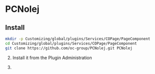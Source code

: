 # PCNolej


## Install

```bash
mkdir -p Customizing/global/plugins/Services/COPage/PageComponent
cd Customizing/global/plugins/Services/COPage/PageComponent
git clone https://github.com/oc-group/PCNolej.git PCNolej
```

2. Install it from the Plugin Administration

3. 
